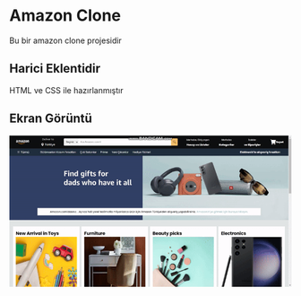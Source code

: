 <h1> Amazon Clone </h1>

Bu bir amazon clone projesidir

<h2> Harici Eklentidir </h2>

HTML ve CSS ile hazırlanmıştır

<h2> Ekran Görüntü </h2>

![](ekran.gif)
